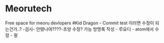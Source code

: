 # Meorutech
Free space for meoru devlopers
#Kid Dragon - Commit test
이러면 수정이 되는건가..? -검사-
안됐나여????-초양
수정? 가능
방명록 작성 - 루요디 -
atom에서 수정 - 팡
